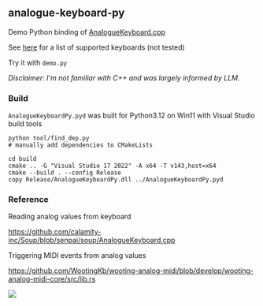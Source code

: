 ## analogue-keyboard-py

Demo Python binding of [AnalogueKeyboard.cpp](https://github.com/calamity-inc/Soup/blob/senpai/soup/AnalogueKeyboard.cpp)

See [here](https://github.com/AnalogSense/universal-analog-plugin/blob/5ace6b40f2fe8441fc003ac9b777518b4e20116a/README.md) for a list of supported keyboards (not tested)

Try it with `demo.py`

_Disclaimer: I'm not familiar with C++ and was largely informed by LLM._

### Build

`AnalogueKeyboardPy.pyd` was built for Python3.12 on Win11 with Visual Studio build tools

```
python tool/find_dep.py
# manually add dependencies to CMakeLists

cd build
cmake .. -G "Visual Studio 17 2022" -A x64 -T v143,host=x64
cmake --build . --config Release
copy Release/AnalogueKeyboardPy.dll ../AnalogueKeyboardPy.pyd
```

### Reference

Reading analog values from keyboard

https://github.com/calamity-inc/Soup/blob/senpai/soup/AnalogueKeyboard.cpp

Triggering MIDI events from analog values

https://github.com/WootingKb/wooting-analog-midi/blob/develop/wooting-analog-midi-core/src/lib.rs

![](https://count.lnfinite.space/repo/analogue-keyboard-py.svg?plus=1)